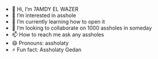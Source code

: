 - 👋 Hi, I’m 7AMDY EL WAZER
- 👀 I’m interested in asshole
- 🌱 I’m currently learning how to open it 
- 💞️ I’m looking to collaborate on 1000 assholes in someday
- 📫 How to reach me ask any assholes 
- 😄 Pronouns: assholaty
- ⚡ Fun fact: Assholaty Gedan 

<!---
ibrahimnaser99/ibrahimnaser99 is a ✨ special ✨ repository because its `README.md` (this file) appears on your GitHub profile.
You can click the Preview link to take a look at your changes.
--->
